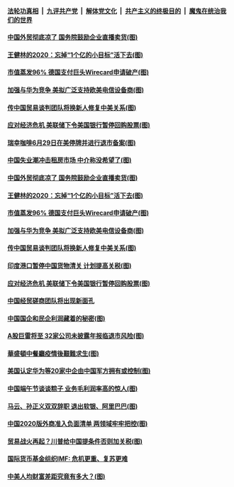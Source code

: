 

####  [法轮功真相](../../../../basic/blob/master/README.md?t=06271602) &nbsp;|&nbsp; [九评共产党](../../../../9ping.md/blob/master/README.md?t=06271602) &nbsp;|&nbsp; [解体党文化](../../../../jtdwh.md/blob/master/README.md?t=06271602)  &nbsp;|&nbsp; [共产主义的终极目的](../../../../gczydzjmd.md/blob/master/README.md?t=06271602) &nbsp;|&nbsp; [魔鬼在统治我们的世界](../../../../mgztzwmdsj.md/blob/master/README.md?t=06271602) 

#### [中国外贸彻底凉了 国务院鼓励企业直播卖货(图)](../pages/p5/937813.md?t=06271602) 

#### [王健林的2020：忘掉“1个亿的小目标”活下去(图)](../pages/p5/937834.md?t=06271602) 

#### [市值蒸发96% 德国支付巨头Wirecard申请破产(图)](../pages/p5/937805.md?t=06271602) 

#### [加强与华为竞争 美拟广泛支持欧美电信设备商(图)](../pages/p5/937802.md?t=06271602) 

#### [传中国贸易谈判团队将换新人修复中美关系(图)](../pages/p5/937793.md?t=06271602) 

#### [应对经济危机 美联储下令美国银行暂停回购股票(图)](../pages/p5/937760.md?t=06271602) 

#### [瑞幸咖啡6月29日在美停牌并进行退市备案(图)](../pages/p5/937854.md?t=06271602) 

#### [中国失业潮冲击租房市场 中介称没希望了(图)](../pages/p5/937808.md?t=06271602) 

#### [中国外贸彻底凉了 国务院鼓励企业直播卖货(图)](../pages/p5/937813.md?t=06271602) 

#### [王健林的2020：忘掉“1个亿的小目标”活下去(图)](../pages/p5/937834.md?t=06271602) 

#### [市值蒸发96% 德国支付巨头Wirecard申请破产(图)](../pages/p5/937805.md?t=06271602) 

#### [加强与华为竞争 美拟广泛支持欧美电信设备商(图)](../pages/p5/937802.md?t=06271602) 

#### [传中国贸易谈判团队将换新人修复中美关系(图)](../pages/p5/937793.md?t=06271602) 

#### [印度港口暂停中国货物清关 计划提高关税(图)](../pages/p5/937779.md?t=06271602) 

#### [应对经济危机 美联储下令美国银行暂停回购股票(图)](../pages/p5/937760.md?t=06271602) 

#### [中国经贸磋商团队将出现新面孔](../pages/p5/937736.md?t=06271602) 

#### [中国国企和民企利润藏着的秘密(图)](../pages/p5/937711.md?t=06271602) 

#### [A股巨雷将至 32家公司未披露年报临退市风险(图)](../pages/p5/937727.md?t=06271602) 

#### [華盛頓中餐廳疫情後艱難求生(图)](../pages/p5/937726.md?t=06271602) 

#### [美国认定华为等20家中企由中国军方拥有或控制(图)](../pages/p5/937724.md?t=06271602) 

#### [中国端午节谈谈粽子 业务毛利润率高的惊人(图)](../pages/p5/937695.md?t=06271602) 

#### [马云、孙正义双双辞职 退出软银、阿里巴巴(图)](../pages/p5/937690.md?t=06271602) 

#### [中国2020版外商准入负面清单 两领域牢牢把控(图)](../pages/p5/937687.md?t=06271602) 

#### [贸易战火再起？川普给中国提条件否则加关税(图)](../pages/p5/937682.md?t=06271602) 

#### [国际货币基金组织IMF: 危机更重、复苏更难](../pages/p5/937676.md?t=06271602) 

#### [中美人均财富差距究竟有多大？(图)](../pages/p5/937633.md?t=06271602) 

